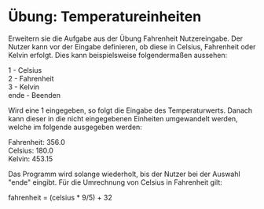 # Übung: Temperatureinheiten

Erweitern sie die Aufgabe aus der Übung Fahrenheit Nutzereingabe. Der
Nutzer kann vor der Eingabe definieren, ob diese in Celsius, Fahrenheit
oder Kelvin erfolgt. Dies kann beispielsweise folgendermaßen aussehen:

1 - Celsius  
2 - Fahrenheit  
3 - Kelvin  
ende - Beenden

Wird eine 1 eingegeben, so folgt die Eingabe des Temperaturwerts. Danach
kann dieser in die nicht eingegebenen Einheiten umgewandelt werden, welche
im folgende ausgegeben werden:

Fahrenheit: 356.0  
Celsius: 180.0  
Kelvin: 453.15  

Das Programm wird solange wiederholt, bis der Nutzer bei der Auswahl
"ende" eingibt. Für die Umrechnung von Celsius in Fahrenheit gilt:

fahrenheit = (celsius * 9/5) + 32